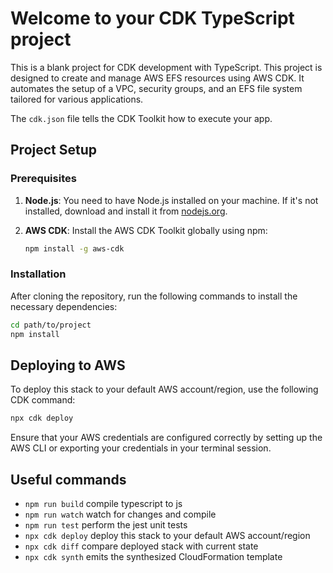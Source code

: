 # Welcome to your CDK TypeScript project

This is a blank project for CDK development with TypeScript.
This project is designed to create and manage AWS EFS resources using AWS CDK. It automates the setup of a VPC, security groups, and an EFS file system tailored for various applications.

The `cdk.json` file tells the CDK Toolkit how to execute your app.

## Project Setup

### Prerequisites

1. **Node.js**: You need to have Node.js installed on your machine. If it's not installed, download and install it from [nodejs.org](https://nodejs.org/).

2. **AWS CDK**: Install the AWS CDK Toolkit globally using npm:

   ```bash
   npm install -g aws-cdk
   ```

### Installation

After cloning the repository, run the following commands to install the necessary dependencies:

```bash
cd path/to/project
npm install
```

## Deploying to AWS

To deploy this stack to your default AWS account/region, use the following CDK command:

```bash
npx cdk deploy
```

Ensure that your AWS credentials are configured correctly by setting up the AWS CLI or exporting your credentials in your terminal session.

## Useful commands

* `npm run build`   compile typescript to js
* `npm run watch`   watch for changes and compile
* `npm run test`    perform the jest unit tests
* `npx cdk deploy`  deploy this stack to your default AWS account/region
* `npx cdk diff`    compare deployed stack with current state
* `npx cdk synth`   emits the synthesized CloudFormation template
